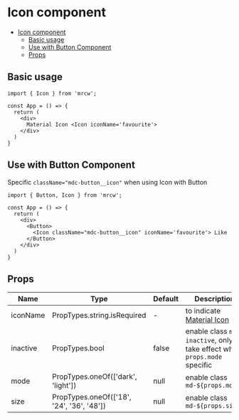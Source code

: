 # Icon component
<!-- TOC -->

- [Icon component](#icon-component)
  - [Basic usage](#basic-usage)
  - [Use with Button Component](#use-with-button-component)
  - [Props](#props)

<!-- /TOC -->
## Basic usage
```
import { Icon } from 'mrcw';

const App = () => {
  return (
    <div>
      Material Icon <Icon iconName='favourite'>
    </div>
  )
}
```
## Use with Button Component
Specific `className="mdc-button__icon"` when using Icon with Button
```
import { Button, Icon } from 'mrcw';

const App = () => {
  return (
    <div>
      <Button>
        <Icon className="mdc-button__icon" iconName='favourite'> Like
      </Button>
    </div>
  )
}
```

## Props
| Name     | Type                                      | Default | Description                                                             |
| -------- | ----------------------------------------- | ------- | ----------------------------------------------------------------------- |
| iconName | PropTypes.string.isRequired               | -       | to indicate [Material Icon](https://material.io/tools/icons)            |
| inactive | PropTypes.bool                            | false   | enable class `md-inactive`, only take effect when `props.mode` specific |
| mode     | PropTypes.oneOf(['dark', 'light'])        | null    | enable class `md-${props.mode}`                                         |
| size     | PropTypes.oneOf(['18', '24', '36', '48']) | null    | enable class `md-${props.size}`                                         |